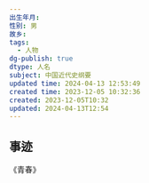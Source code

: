 ```yaml
---
出生年月: 
性别: 男
故乡: 
tags:
  - 人物
dg-publish: true
dtype: 人名
subject: 中国近代史纲要
updated time: 2024-04-13 12:53:49
created time: 2023-12-05 10:32:36
created: 2023-12-05T10:32
updated: 2024-04-13T12:54
---
```

## 事迹
《青春》